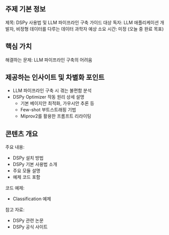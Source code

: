 ## 주제 기본 정보
제목: DSPy 사용법 및 LLM 파이프라인 구축 가이드
대상 독자: LLM 애플리케이션 개발자, 비정형 데이터를 다루는 데이터 과학자
예상 소요 시간: 미정 (오늘 중 완료 목표)

## 핵심 가치
해결하는 문제: LLM 파이프라인 구축의 어려움

## 제공하는 인사이트 및 차별화 포인트
- LLM 파이프라인 구축 시 겪는 불편함 분석
- DSPy Optimizer 작동 원리 상세 설명
  - 기본 베이지안 최적화, 가우시안 추론 등
  - Few-shot 부트스트래핑 기법
  - Miprov2를 활용한 프롬프트 리라이팅

## 콘텐츠 개요
주요 내용:
- DSPy 설치 방법
- DSPy 기본 사용법 소개
- 주요 모듈 설명
- 예제 코드 포함

코드 예제:
- Classification 예제

참고 자료:
- DSPy 관련 논문
- DSPy 공식 사이트
